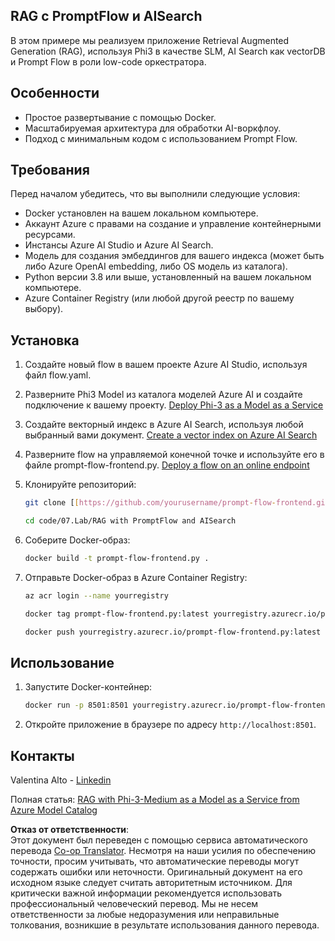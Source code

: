 <!--
CO_OP_TRANSLATOR_METADATA:
{
  "original_hash": "8ec74e4a49934dad78bc52dcb898359c",
  "translation_date": "2025-05-07T15:18:32+00:00",
  "source_file": "code/07.Lab/RAG_with_PromptFlow_and_AISearch/README.md",
  "language_code": "ru"
}
-->
## RAG с PromptFlow и AISearch

В этом примере мы реализуем приложение Retrieval Augmented Generation (RAG), используя Phi3 в качестве SLM, AI Search как vectorDB и Prompt Flow в роли low-code оркестратора.

## Особенности

- Простое развертывание с помощью Docker.
- Масштабируемая архитектура для обработки AI-воркфлоу.
- Подход с минимальным кодом с использованием Prompt Flow.

## Требования

Перед началом убедитесь, что вы выполнили следующие условия:

- Docker установлен на вашем локальном компьютере.
- Аккаунт Azure с правами на создание и управление контейнерными ресурсами.
- Инстансы Azure AI Studio и Azure AI Search.
- Модель для создания эмбеддингов для вашего индекса (может быть либо Azure OpenAI embedding, либо OS модель из каталога).
- Python версии 3.8 или выше, установленный на вашем локальном компьютере.
- Azure Container Registry (или любой другой реестр по вашему выбору).

## Установка

1. Создайте новый flow в вашем проекте Azure AI Studio, используя файл flow.yaml.
2. Разверните Phi3 Model из каталога моделей Azure AI и создайте подключение к вашему проекту. [Deploy Phi-3 as a Model as a Service](https://learn.microsoft.com/azure/machine-learning/how-to-deploy-models-phi-3?view=azureml-api-2&tabs=phi-3-mini)
3. Создайте векторный индекс в Azure AI Search, используя любой выбранный вами документ. [Create a vector index on Azure AI Search](https://learn.microsoft.com/azure/search/search-how-to-create-search-index?tabs=portal)
4. Разверните flow на управляемой конечной точке и используйте его в файле prompt-flow-frontend.py. [Deploy a flow on an online endpoint](https://learn.microsoft.com/azure/ai-studio/how-to/flow-deploy)
5. Клонируйте репозиторий:

    ```sh
    git clone [[https://github.com/yourusername/prompt-flow-frontend.git](https://github.com/microsoft/Phi-3CookBook.git)](https://github.com/microsoft/Phi-3CookBook.git)
    
    cd code/07.Lab/RAG with PromptFlow and AISearch
    ```

6. Соберите Docker-образ:

    ```sh
    docker build -t prompt-flow-frontend.py .
    ```

7. Отправьте Docker-образ в Azure Container Registry:

    ```sh
    az acr login --name yourregistry
    
    docker tag prompt-flow-frontend.py:latest yourregistry.azurecr.io/prompt-flow-frontend.py:latest
    
    docker push yourregistry.azurecr.io/prompt-flow-frontend.py:latest
    ```

## Использование

1. Запустите Docker-контейнер:

    ```sh
    docker run -p 8501:8501 yourregistry.azurecr.io/prompt-flow-frontend.py:latest
    ```

2. Откройте приложение в браузере по адресу `http://localhost:8501`.

## Контакты

Valentina Alto - [Linkedin](https://www.linkedin.com/in/valentina-alto-6a0590148/)

Полная статья: [RAG with Phi-3-Medium as a Model as a Service from Azure Model Catalog](https://medium.com/@valentinaalto/rag-with-phi-3-medium-as-a-model-as-a-service-from-azure-model-catalog-62e1411948f3)

**Отказ от ответственности**:  
Этот документ был переведен с помощью сервиса автоматического перевода [Co-op Translator](https://github.com/Azure/co-op-translator). Несмотря на наши усилия по обеспечению точности, просим учитывать, что автоматические переводы могут содержать ошибки или неточности. Оригинальный документ на его исходном языке следует считать авторитетным источником. Для критически важной информации рекомендуется использовать профессиональный человеческий перевод. Мы не несем ответственности за любые недоразумения или неправильные толкования, возникшие в результате использования данного перевода.